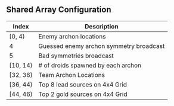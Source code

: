 ## Shared Array Configuration

| Index          | Description                             |
|----------------|-----------------------------------------|
| [0, 4)         | Enemy archon locations                  |
| 4              | Guessed enemy archon symmetry broadcast |
| 5              | Bad symmetries broadcast                |
| [10, 14)       | # of droids spawned by each archon      |
| [32, 36)       | Team Archon Locations                   |
| [36, 44)       | Top 8 lead sources on 4x4 Grid          |
| [44, 46)       | Top 2 gold sources on 4x4 Grid          |